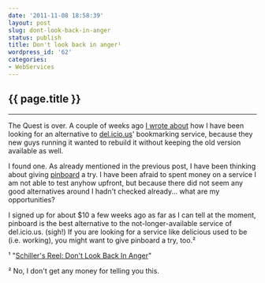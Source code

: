 ```yaml
---
date: '2011-11-08 18:58:39'
layout: post
slug: dont-look-back-in-anger
status: publish
title: Don't look back in anger¹
wordpress_id: '62'
categories:
- WebServices
---
```


{{ page.title }}
----------------
----------------

The Quest is over. A couple of weeks ago [I wrote about](http://nostalgix.org/wp/2011/10/why-did-you-break-delicious/) how I have been looking for an alternative to [del.icio.us](http://delicious.com)' bookmarking service, because they new guys running it wanted to rebuild it without keeping the old version available as well.

I found one. As already mentioned in the previous post, I have been thinking about giving [pinboard](http://pinboard.in/) a try. I have been afraid to spent money on a service I am not able to test anyhow upfront, but because there did not seem any good alternatives around I hadn't checked already... what are my opportunities?

I signed up for about $10 a few weeks ago as far as I can tell at the moment, pinboard is the best alternative to the not-longer-available service of del.icio.us. (sigh!) If you are looking for a service like delicious used to be (i.e. working), you might want to give pinboard a try, too.²


¹ "[Schiller's Reel: Don't Look Back In Anger](http://snltranscripts.jt.org/77/77manger.phtml)"

² No, I don't get any money for telling you this.

